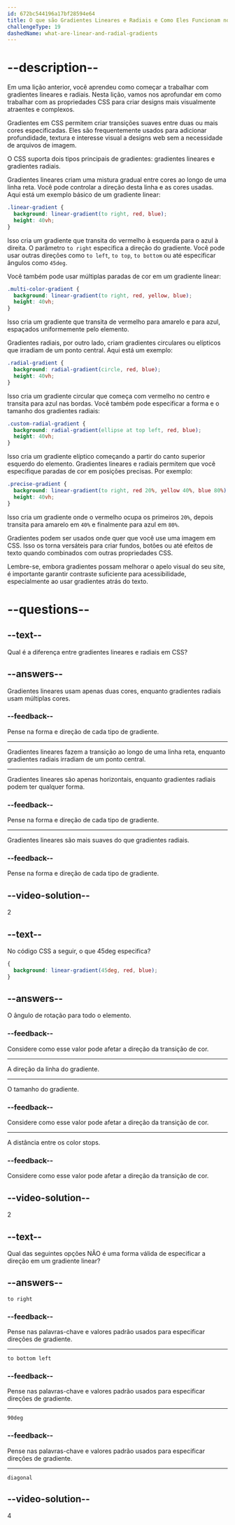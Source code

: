 ```yaml
---
id: 672bc544196a17bf28594e64
title: O que são Gradientes Lineares e Radiais e Como Eles Funcionam no CSS?
challengeType: 19
dashedName: what-are-linear-and-radial-gradients
---
```


# --description--

Em uma lição anterior, você aprendeu como começar a trabalhar com gradientes lineares e radiais. Nesta lição, vamos nos aprofundar em como trabalhar com as propriedades CSS para criar designs mais visualmente atraentes e complexos.

Gradientes em CSS permitem criar transições suaves entre duas ou mais cores especificadas. Eles são frequentemente usados para adicionar profundidade, textura e interesse visual a designs web sem a necessidade de arquivos de imagem. 

O CSS suporta dois tipos principais de gradientes: gradientes lineares e gradientes radiais.

Gradientes lineares criam uma mistura gradual entre cores ao longo de uma linha reta. Você pode controlar a direção desta linha e as cores usadas. Aqui está um exemplo básico de um gradiente linear:

```css
.linear-gradient {
  background: linear-gradient(to right, red, blue);
  height: 40vh;
}
```

Isso cria um gradiente que transita do vermelho à esquerda para o azul à direita. O parâmetro `to right` especifica a direção do gradiente. Você pode usar outras direções como `to left`, `to top`, `to bottom` ou até especificar ângulos como `45deg`.

Você também pode usar múltiplas paradas de cor em um gradiente linear:

```css
.multi-color-gradient {
  background: linear-gradient(to right, red, yellow, blue);
  height: 40vh;
}
```

Isso cria um gradiente que transita de vermelho para amarelo e para azul, espaçados uniformemente pelo elemento.

Gradientes radiais, por outro lado, criam gradientes circulares ou elípticos que irradiam de um ponto central. Aqui está um exemplo:

```css
.radial-gradient {
  background: radial-gradient(circle, red, blue);
  height: 40vh;
}
```

Isso cria um gradiente circular que começa com vermelho no centro e transita para azul nas bordas. Você também pode especificar a forma e o tamanho dos gradientes radiais:

```css
.custom-radial-gradient {
  background: radial-gradient(ellipse at top left, red, blue);
  height: 40vh;
}
```

Isso cria um gradiente elíptico começando a partir do canto superior esquerdo do elemento. Gradientes lineares e radiais permitem que você especifique paradas de cor em posições precisas. Por exemplo:

```css
.precise-gradient {
  background: linear-gradient(to right, red 20%, yellow 40%, blue 80%);
  height: 40vh;
}
```

Isso cria um gradiente onde o vermelho ocupa os primeiros `20%`, depois transita para amarelo em `40%` e finalmente para azul em `80%`.

Gradientes podem ser usados onde quer que você use uma imagem em CSS. Isso os torna versáteis para criar fundos, botões ou até efeitos de texto quando combinados com outras propriedades CSS.

Lembre-se, embora gradientes possam melhorar o apelo visual do seu site, é importante garantir contraste suficiente para acessibilidade, especialmente ao usar gradientes atrás do texto.

# --questions--

## --text--

Qual é a diferença entre gradientes lineares e radiais em CSS?

## --answers--

Gradientes lineares usam apenas duas cores, enquanto gradientes radiais usam múltiplas cores.

### --feedback--

Pense na forma e direção de cada tipo de gradiente.

---

Gradientes lineares fazem a transição ao longo de uma linha reta, enquanto gradientes radiais irradiam de um ponto central.

---

Gradientes lineares são apenas horizontais, enquanto gradientes radiais podem ter qualquer forma.

### --feedback--

Pense na forma e direção de cada tipo de gradiente.

---

Gradientes lineares são mais suaves do que gradientes radiais.

### --feedback--

Pense na forma e direção de cada tipo de gradiente.

## --video-solution--

2

## --text--

No código CSS a seguir, o que 45deg especifica?

```css
{
  background: linear-gradient(45deg, red, blue);
}
```

## --answers--

O ângulo de rotação para todo o elemento.

### --feedback--

Considere como esse valor pode afetar a direção da transição de cor.

---

A direção da linha do gradiente.

---

O tamanho do gradiente.

### --feedback--

Considere como esse valor pode afetar a direção da transição de cor.

---

A distância entre os color stops.

### --feedback--

Considere como esse valor pode afetar a direção da transição de cor.

## --video-solution--

2

## --text--

Qual das seguintes opções NÃO é uma forma válida de especificar a direção em um gradiente linear?

## --answers--

`to right`

### --feedback--

Pense nas palavras-chave e valores padrão usados para especificar direções de gradiente.

---

`to bottom left`

### --feedback--

Pense nas palavras-chave e valores padrão usados para especificar direções de gradiente.

---

`90deg`

### --feedback--

Pense nas palavras-chave e valores padrão usados para especificar direções de gradiente.

---

`diagonal`

## --video-solution--

4
